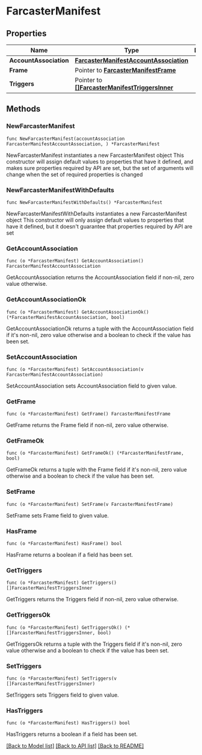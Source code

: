 # FarcasterManifest

## Properties

Name | Type | Description | Notes
------------ | ------------- | ------------- | -------------
**AccountAssociation** | [**FarcasterManifestAccountAssociation**](FarcasterManifestAccountAssociation.md) |  | 
**Frame** | Pointer to [**FarcasterManifestFrame**](FarcasterManifestFrame.md) |  | [optional] 
**Triggers** | Pointer to [**[]FarcasterManifestTriggersInner**](FarcasterManifestTriggersInner.md) |  | [optional] 

## Methods

### NewFarcasterManifest

`func NewFarcasterManifest(accountAssociation FarcasterManifestAccountAssociation, ) *FarcasterManifest`

NewFarcasterManifest instantiates a new FarcasterManifest object
This constructor will assign default values to properties that have it defined,
and makes sure properties required by API are set, but the set of arguments
will change when the set of required properties is changed

### NewFarcasterManifestWithDefaults

`func NewFarcasterManifestWithDefaults() *FarcasterManifest`

NewFarcasterManifestWithDefaults instantiates a new FarcasterManifest object
This constructor will only assign default values to properties that have it defined,
but it doesn't guarantee that properties required by API are set

### GetAccountAssociation

`func (o *FarcasterManifest) GetAccountAssociation() FarcasterManifestAccountAssociation`

GetAccountAssociation returns the AccountAssociation field if non-nil, zero value otherwise.

### GetAccountAssociationOk

`func (o *FarcasterManifest) GetAccountAssociationOk() (*FarcasterManifestAccountAssociation, bool)`

GetAccountAssociationOk returns a tuple with the AccountAssociation field if it's non-nil, zero value otherwise
and a boolean to check if the value has been set.

### SetAccountAssociation

`func (o *FarcasterManifest) SetAccountAssociation(v FarcasterManifestAccountAssociation)`

SetAccountAssociation sets AccountAssociation field to given value.


### GetFrame

`func (o *FarcasterManifest) GetFrame() FarcasterManifestFrame`

GetFrame returns the Frame field if non-nil, zero value otherwise.

### GetFrameOk

`func (o *FarcasterManifest) GetFrameOk() (*FarcasterManifestFrame, bool)`

GetFrameOk returns a tuple with the Frame field if it's non-nil, zero value otherwise
and a boolean to check if the value has been set.

### SetFrame

`func (o *FarcasterManifest) SetFrame(v FarcasterManifestFrame)`

SetFrame sets Frame field to given value.

### HasFrame

`func (o *FarcasterManifest) HasFrame() bool`

HasFrame returns a boolean if a field has been set.

### GetTriggers

`func (o *FarcasterManifest) GetTriggers() []FarcasterManifestTriggersInner`

GetTriggers returns the Triggers field if non-nil, zero value otherwise.

### GetTriggersOk

`func (o *FarcasterManifest) GetTriggersOk() (*[]FarcasterManifestTriggersInner, bool)`

GetTriggersOk returns a tuple with the Triggers field if it's non-nil, zero value otherwise
and a boolean to check if the value has been set.

### SetTriggers

`func (o *FarcasterManifest) SetTriggers(v []FarcasterManifestTriggersInner)`

SetTriggers sets Triggers field to given value.

### HasTriggers

`func (o *FarcasterManifest) HasTriggers() bool`

HasTriggers returns a boolean if a field has been set.


[[Back to Model list]](../README.md#documentation-for-models) [[Back to API list]](../README.md#documentation-for-api-endpoints) [[Back to README]](../README.md)


